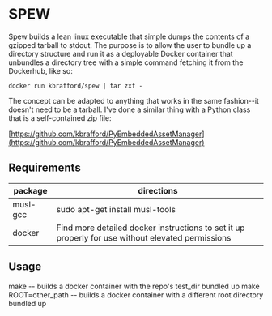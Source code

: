 # SPEW

Spew builds a lean linux executable that simple dumps the contents of a gzipped tarball to stdout. The purpose is to allow the user to bundle up a directory structure and run it as a deployable Docker container that unbundles a directory tree with a simple command fetching it from the Dockerhub, like so:

    docker run kbrafford/spew | tar zxf -
The concept can be adapted to anything that works in the same fashion--it doesn't need to be a tarball. I've done a similar thing with a Python class that is a self-contained zip file:

[https://github.com/kbrafford/PyEmbeddedAssetManager](https://github.com/kbrafford/PyEmbeddedAssetManager)

## Requirements
|package | directions  |
|--|--|
|musl-gcc  | sudo apt-get install musl-tools  |
|docker|Find more detailed docker instructions to set it up properly for use without elevated permissions

## Usage
make -- builds a docker container with the repo's test_dir bundled up
make ROOT=other_path -- builds a docker container with a different root directory bundled up

